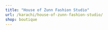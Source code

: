 ```yaml
---
title: "House of Zunn Fashion Studio"
url: /karachi/house-of-zunn-fashion-studio/
shop: boutique
---
```


